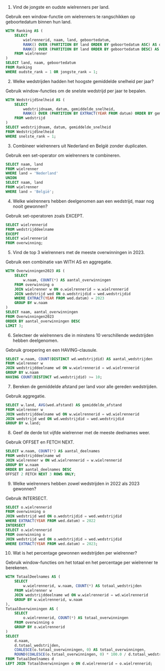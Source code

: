 1. Vind de jongste en oudste wielrenners per land.

Gebruik een window-functie om wielrenners te rangschikken op geboortedatum binnen hun land.
```sql
WITH Ranking AS (
    SELECT 
        wielrennerid, naam, land, geboortedatum,
        RANK() OVER (PARTITION BY land ORDER BY geboortedatum ASC) AS oudste_rank,
        RANK() OVER (PARTITION BY land ORDER BY geboortedatum DESC) AS jongste_rank
    FROM wielrenner
)
SELECT land, naam, geboortedatum
FROM Ranking
WHERE oudste_rank = 1 OR jongste_rank = 1;
```

2. Welke wedstrijden hadden het hoogste gemiddelde snelheid per jaar?

Gebruik window-functies om de snelste wedstrijd per jaar te bepalen.
```sql
WITH WedstrijdSnelheid AS (
    SELECT 
        wedstrijdnaam, datum, gemiddelde_snelheid,
        RANK() OVER (PARTITION BY EXTRACT(YEAR FROM datum) ORDER BY gemiddelde_snelheid DESC) AS snelste_rank
    FROM wedstrijd
)
SELECT wedstrijdnaam, datum, gemiddelde_snelheid
FROM WedstrijdSnelheid
WHERE snelste_rank = 1;
```

3. Combineer wielrenners uit Nederland en België zonder duplicaten.

Gebruik een set-operator om wielrenners te combineren.

```sql
SELECT naam, land
FROM wielrenner
WHERE land = 'Nederland'
UNION
SELECT naam, land
FROM wielrenner
WHERE land = 'België';
```

4. Welke wielrenners hebben deelgenomen aan een wedstrijd, maar nog nooit gewonnen?

Gebruik set-operatoren zoals EXCEPT.

```sql
SELECT wielrennerid
FROM wedstrijddeelname
EXCEPT
SELECT wielrennerid
FROM overwinning;
```

5. Vind de top 3 wielrenners met de meeste overwinningen in 2023.

Gebruik een combinatie van WITH AS en aggregatie.

```sql
WITH Overwinningen2023 AS (
    SELECT 
        w.naam, COUNT(*) AS aantal_overwinningen
    FROM overwinning o
    JOIN wielrenner w ON o.wielrennerid = w.wielrennerid
    JOIN wedstrijd wed ON o.wedstrijdid = wed.wedstrijdid
    WHERE EXTRACT(YEAR FROM wed.datum) = 2023
    GROUP BY w.naam
)
SELECT naam, aantal_overwinningen
FROM Overwinningen2023
ORDER BY aantal_overwinningen DESC
LIMIT 3;
```

6. Selecteer de wielrenners die in minstens 10 verschillende wedstrijden hebben deelgenomen.

Gebruik groepering en een HAVING-clausule.

```sql
SELECT w.naam, COUNT(DISTINCT wd.wedstrijdid) AS aantal_wedstrijden
FROM wielrenner w
JOIN wedstrijddeelname wd ON w.wielrennerid = wd.wielrennerid
GROUP BY w.naam
HAVING COUNT(DISTINCT wd.wedstrijdid) >= 10;
```

7. Bereken de gemiddelde afstand per land voor alle gereden wedstrijden.

Gebruik aggregatie.

```sql
SELECT w.land, AVG(wed.afstand) AS gemiddelde_afstand
FROM wielrenner w
JOIN wedstrijddeelname wd ON w.wielrennerid = wd.wielrennerid
JOIN wedstrijd wed ON wd.wedstrijdid = wed.wedstrijdid
GROUP BY w.land;
```

8. Geef de derde tot vijfde wielrenner met de meeste deelnames weer.

Gebruik OFFSET en FETCH NEXT.

```sql
SELECT w.naam, COUNT(*) AS aantal_deelnames
FROM wedstrijddeelname wd
JOIN wielrenner w ON wd.wielrennerid = w.wielrennerid
GROUP BY w.naam
ORDER BY aantal_deelnames DESC
OFFSET 2 FETCH NEXT 3 ROWS ONLY;
```

9. Welke wielrenners hebben zowel wedstrijden in 2022 als 2023 gewonnen?

Gebruik INTERSECT.

```sql
SELECT o.wielrennerid
FROM overwinning o
JOIN wedstrijd wed ON o.wedstrijdid = wed.wedstrijdid
WHERE EXTRACT(YEAR FROM wed.datum) = 2022
INTERSECT
SELECT o.wielrennerid
FROM overwinning o
JOIN wedstrijd wed ON o.wedstrijdid = wed.wedstrijdid
WHERE EXTRACT(YEAR FROM wed.datum) = 2023;
```

10. Wat is het percentage gewonnen wedstrijden per wielrenner?

Gebruik window-functies om het totaal en het percentage per wielrenner te berekenen.

```sql
WITH TotaalDeelnames AS (
    SELECT 
        w.wielrennerid, w.naam, COUNT(*) AS totaal_wedstrijden
    FROM wielrenner w
    JOIN wedstrijddeelname wd ON w.wielrennerid = wd.wielrennerid
    GROUP BY w.wielrennerid, w.naam
),
TotaalOverwinningen AS (
    SELECT 
        o.wielrennerid, COUNT(*) AS totaal_overwinningen
    FROM overwinning o
    GROUP BY o.wielrennerid
)
SELECT 
    d.naam,
    d.totaal_wedstrijden,
    COALESCE(o.totaal_overwinningen, 0) AS totaal_overwinningen,
    ROUND(COALESCE(o.totaal_overwinningen, 0) * 100.0 / d.totaal_wedstrijden, 2) AS winstpercentage
FROM TotaalDeelnames d
LEFT JOIN TotaalOverwinningen o ON d.wielrennerid = o.wielrennerid;
```
